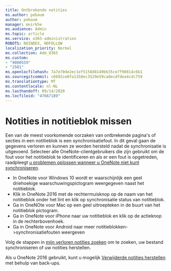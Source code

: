```yaml
---
title: Ontbrekende notities
ms.author: pebaum
author: pebaum
manager: mnirkhe
ms.audience: Admin
ms.topic: article
ms.service: o365-administration
ROBOTS: NOINDEX, NOFOLLOW
localization_priority: Normal
ms.collection: Adm_O365
ms.custom:
- "9000559"
- "2501"
ms.openlocfilehash: 7a7e70de2ec1ef5158d8149b635ce7f90814c6b1
ms.sourcegitcommit: c6692ce0fa1358ec3529e59ca0ecdfdea4cdc759
ms.translationtype: MT
ms.contentlocale: nl-NL
ms.lasthandoff: 09/14/2020
ms.locfileid: "47667189"
---
```

# <a name="missing-notes-in-notebook"></a>Notities in notitieblok missen

Een van de meest voorkomende oorzaken van ontbrekende pagina's of secties in een notitieblok is een synchronisatiefout. In dit geval gaan de gegevens verloren en kunnen ze worden hersteld nadat de synchronisatie is uitgevoerd. Selecteer alle OneNote-clientgebruikers die zijn gebruikt om de fout voor het notitieblok te identificeren en als er een fout is opgetreden, raadpleegt [u problemen oplossen wanneer u OneNote niet kunt synchroniseren](https://support.office.com/article/299495ef-66d1-448f-90c1-b785a6968d45).

- In OneNote voor Windows 10 wordt er waarschijnlijk een geel driehoekige waarschuwingspictogram weergegeven naast het notitieblok.
- Klik in OneNote 2016 met de rechtermuisknop op de naam van het notitieblok onder het lint en klik op synchronisatie status van notitieblok.
- Ga in OneNOte voor Mac op een geel uitroepteken in de buurt van het notitieblok pictogram.
- Ga in OneNote voor iPhone naar uw notitieblok en klik op de actieknop in de rechterbovenhoek.
- Ga in OneNote voor Android naar meer notitieblokken->synchronisatiefouten weergeven

Volg de stappen in [mijn verloren notities zoeken](https://support.office.com/article/32cb2bd7-afe7-44d2-a711-398a88421287) om te zoeken, uw bestand synchroniseren of uw notities herstellen.

Als u OneNote 2016 gebruikt, kunt u mogelijk [Verwijderde notities herstellen](https://support.office.com/article/32ed1036-74fd-4c21-bc28-033a486e6b14) met behulp van back-ups.